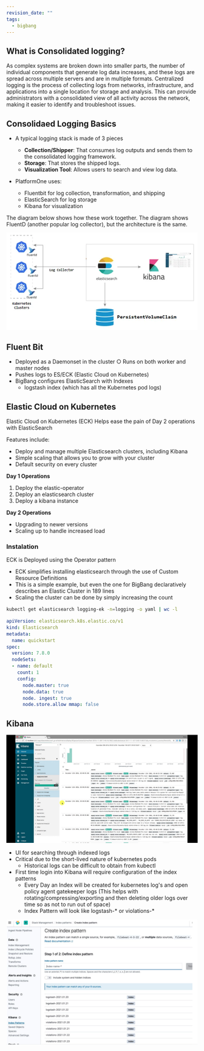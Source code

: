 ```yaml
---
revision_date: ""
tags:
  - bigbang
---
```


## What is Consolidated logging?
As complex systems are broken down into smaller parts, the number of individual components that generate log data increases, and these logs are spread across multiple servers and are in multiple formats.  Centralized logging is the process of collecting logs from networks, infrastructure, and applications into a single location for storage and analysis. This can provide administrators with a consolidated view of all activity across the network, making it easier to identify and troubleshoot issues.

## Consolidaed Logging Basics

* A typical logging stack is made of 3 pieces
    * **Collection/Shipper**: That consumes log outputs and sends them to the consolidated logging framework.
    * **Storage**: That stores the shipped logs.
    * **Visualization Tool**: Allows users to search and view log data.


* PlatformOne uses:
    * Fluentbit for log collection, transformation, and shipping
    * ElasticSearch for log storage
    * Kibana for visualization

The diagram below shows how these work together.  The diagram shows FluentD (another popular log collector), but the architecture is the same.

![EFK Stack](../images/efk-stack.webp)


## Fluent Bit

* Deployed as a Daemonset in the cluster ○ Runs on both worker and master nodes
* Pushes logs to ES/ECK (Elastic Cloud on Kubernetes)
* BigBang configures ElasticSearch with Indexes
   * logstash index (which has all the Kubernetes pod logs)

## Elastic Cloud on Kubernetes

Elastic Cloud on Kubernetes (ECK) Helps ease the pain of Day 2 operations with ElasticSearch

Features include:

* Deploy and manage multiple Elasticsearch clusters, including Kibana
* Simple scaling that allows you to grow with your cluster
*  Default security on every cluster





**Day 1 Operations**
1. Deploy the elastic-operator
2. Deploy an elasticsearch cluster
3. Deploy a kibana instance

**Day 2 Operations**
* Upgrading to newer versions
* Scaling up to handle increased load

### Instalation
ECK is Deployed using the Operator pattern

* ECK simplifies installing elasticsearch through the use of Custom Resource Definitions
* This is a simple example, but even the one for BigBang declaratively describes an Elastic Cluster in 189 lines
* Scaling the cluster can be done by simply increasing the count



```bash
kubectl get elasticsearch logging-ek -n=logging -o yaml | wc -l
```

```yaml
apiVersion: elasticsearch.k8s.elastic.co/v1
kind: Elasticsearch
metadata:
  name: quickstart
spec:
  version: 7.8.0
  nodeSets:
  - name: default
    count: 1
    config:
      node.master: true
      node.data: true
      node. ingest: true
      node.store.allow mmap: false
```

## Kibana

![Kibana](../images/kibana.jpg)

* UI for searching through indexed logs
* Critical due to the short-lived nature of kubernetes pods
    * Historical logs can be difficult to obtain from kubectl
* First time login into Kibana will require configuration of the index patterns
    * Every Day an Index will be created for kubernetes log's and open policy agent gatekeeper logs (This helps with rotating/compressing/exporting and then deleting older logs over time so as
not to run out of space)
    * Index Pattern will look like logstash-* or violations-*

 ![Kibana Index Pattern](../images/kibana-index-pattern.png)

